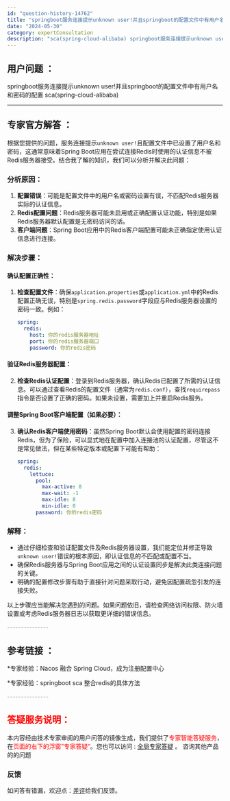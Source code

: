 ```yaml
---
id: "question-history-14762"
title: "springboot服务连接提示unknown user!并且springboot的配置文件中有用户名和密码的配置 sca(spring-cloud-alibaba)"
date: "2024-05-30"
category: expertConsultation
description: "sca(spring-cloud-alibaba) springboot服务连接提示unknown user!并且springboot的配置文件中有用户名和密码的配置"
---
```


## 用户问题 ： 
 springboot服务连接提示unknown user!并且springboot的配置文件中有用户名和密码的配置 sca(spring-cloud-alibaba) 

---------------
## 专家官方解答 ：

根据您提供的问题，服务连接提示`unknown user!`且配置文件中已设置了用户名和密码，这通常意味着Spring Boot应用在尝试连接Redis时使用的认证信息不被Redis服务器接受。结合我了解的知识，我们可以分析并解决此问题：

### 分析原因：
1. **配置错误**：可能是配置文件中的用户名或密码设置有误，不匹配Redis服务器实际的认证信息。
2. **Redis配置问题**：Redis服务器可能未启用或正确配置认证功能，特别是如果Redis服务器默认配置是无密码访问的话。
3. **客户端问题**：Spring Boot应用中的Redis客户端配置可能未正确指定使用认证信息进行连接。

### 解决步骤：
#### 确认配置正确性：
1. **检查配置文件**：确保`application.properties`或`application.yml`中的Redis配置正确无误，特别是`spring.redis.password`字段应与Redis服务器设置的密码一致。例如：
   ```yaml
   spring:
     redis:
       host: 你的redis服务器地址
       port: 你的redis服务器端口
       password: 你的redis密码
   ```
   
#### 验证Redis服务器配置：
2. **检查Redis认证配置**：登录到Redis服务器，确认Redis已配置了所需的认证信息。可以通过查看Redis的配置文件（通常为`redis.conf`），查找`requirepass`指令是否设置了正确的密码。如果未设置，需要加上并重启Redis服务。

#### 调整Spring Boot客户端配置（如果必要）：
3. **确认Redis客户端使用密码**：虽然Spring Boot默认会使用配置的密码连接Redis，但为了保险，可以显式地在配置中加入连接池的认证配置，尽管这不是常见做法，但在某些特定版本或配置下可能有帮助：
   ```yaml
   spring:
     redis:
       lettuce:
         pool:
           max-active: 8
           max-wait: -1
           max-idle: 8
           min-idle: 0
         password: 你的redis密码
   ```

### 解释：
- 通过仔细检查和验证配置文件及Redis服务器设置，我们能定位并修正导致`unknown user!`错误的根本原因，即认证信息的不匹配或配置不当。
- 确保Redis服务器与Spring Boot应用之间的认证设置同步是解决此类连接问题的关键。
- 明确的配置修改步骤有助于直接针对问题采取行动，避免因配置疏忽引发的连接失败。

以上步骤应当能解决您遇到的问题。如果问题依旧，请检查网络访问权限、防火墙设置或考虑Redis服务器日志以获取更详细的错误信息。


<font color="#949494">---------------</font> 


## 参考链接 ：

*专家经验：Nacos 融合 Spring Cloud，成为注册配置中心 
 
 *专家经验：springboot sca 整合redis的具体方法 


 <font color="#949494">---------------</font> 
 


## <font color="#FF0000">答疑服务说明：</font> 

本内容经由技术专家审阅的用户问答的镜像生成，我们提供了<font color="#FF0000">专家智能答疑服务</font>，在<font color="#FF0000">页面的右下的浮窗”专家答疑“</font>。您也可以访问 : [全局专家答疑](https://opensource.alibaba.com/chatBot) 。 咨询其他产品的的问题

### 反馈
如问答有错漏，欢迎点：[差评](https://ai.nacos.io/user/feedbackByEnhancerGradePOJOID?enhancerGradePOJOId=14766)给我们反馈。

